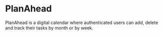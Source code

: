 # PlanAhead
PlanAhead is a digital calendar where authenticated users can add, delete and track their tasks by month or by week.
